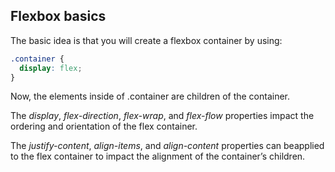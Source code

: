 ## Flexbox basics

The basic idea is that you will create a flexbox container by using:

```css
.container {
  display: flex;
}
```

Now, the elements inside of .container are children of the container.

The *display*, *flex-direction*, *flex-wrap*, and *flex-flow* properties impact the ordering and orientation of the flex container. 

The *justify-content*, *align-items*, and *align-content* properties can beapplied to the flex container to impact the alignment of the container’s children.